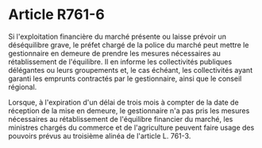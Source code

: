 # Article R761-6

Si l'exploitation financière du marché présente ou laisse prévoir un déséquilibre grave, le préfet chargé de la police du marché peut mettre le gestionnaire en demeure de prendre les mesures nécessaires au rétablissement de l'équilibre. Il en informe les collectivités publiques délégantes ou leurs groupements et, le cas échéant, les collectivités ayant garanti les emprunts contractés par le gestionnaire, ainsi que le conseil régional.

Lorsque, à l'expiration d'un délai de trois mois à compter de la date de réception de la mise en demeure, le gestionnaire n'a pas pris les mesures nécessaires au rétablissement de l'équilibre financier du marché, les ministres chargés du commerce et de l'agriculture peuvent faire usage des pouvoirs prévus au troisième alinéa de l'article L. 761-3.
